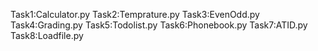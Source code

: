Task1:Calculator.py
Task2:Temprature.py
Task3:EvenOdd.py
Task4:Grading.py
Task5:Todolist.py
Task6:Phonebook.py
Task7:ATID.py
Task8:Loadfile.py


